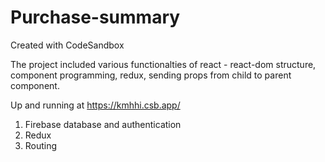 # Purchase-summary
Created with CodeSandbox

The project included various functionalties of react - react-dom structure, component programming, redux, sending props from child to parent component.

Up and running at https://kmhhi.csb.app/

1. Firebase database and authentication
2. Redux
3. Routing
